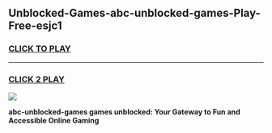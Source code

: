 
## Unblocked-Games-abc-unblocked-games-Play-Free-esjc1
<h3>
<a href="https://premium76.site?title=abc-unblocked-games&ref=15A">CLICK TO PLAY</a></h3>
<hr>

<h3>
<a href="https://premium76.site?title=abc-unblocked-games&ref=15A">CLICK 2 PLAY</a>
  
</h3>

<a href="https://premium76.site?title=abc-unblocked-games&ref=15A"><img src="https://clearcache.store/games.png"></a>


**abc-unblocked-games games unblocked: Your Gateway to Fun and Accessible Online Gaming**
